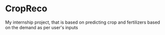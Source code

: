 # CropReco
My internship project, that is based on predicting crop and fertilizers based on the demand as per user's inputs
